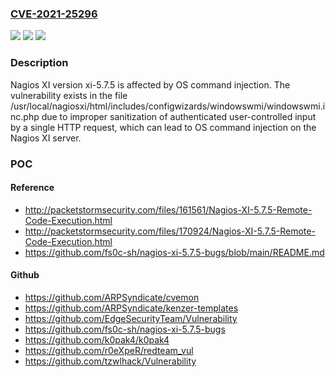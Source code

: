 ### [CVE-2021-25296](https://cve.mitre.org/cgi-bin/cvename.cgi?name=CVE-2021-25296)
![](https://img.shields.io/static/v1?label=Product&message=n%2Fa&color=blue)
![](https://img.shields.io/static/v1?label=Version&message=n%2Fa&color=blue)
![](https://img.shields.io/static/v1?label=Vulnerability&message=n%2Fa&color=brighgreen)

### Description

Nagios XI version xi-5.7.5 is affected by OS command injection. The vulnerability exists in the file /usr/local/nagiosxi/html/includes/configwizards/windowswmi/windowswmi.inc.php due to improper sanitization of authenticated user-controlled input by a single HTTP request, which can lead to OS command injection on the Nagios XI server.

### POC

#### Reference
- http://packetstormsecurity.com/files/161561/Nagios-XI-5.7.5-Remote-Code-Execution.html
- http://packetstormsecurity.com/files/170924/Nagios-XI-5.7.5-Remote-Code-Execution.html
- https://github.com/fs0c-sh/nagios-xi-5.7.5-bugs/blob/main/README.md

#### Github
- https://github.com/ARPSyndicate/cvemon
- https://github.com/ARPSyndicate/kenzer-templates
- https://github.com/EdgeSecurityTeam/Vulnerability
- https://github.com/fs0c-sh/nagios-xi-5.7.5-bugs
- https://github.com/k0pak4/k0pak4
- https://github.com/r0eXpeR/redteam_vul
- https://github.com/tzwlhack/Vulnerability

